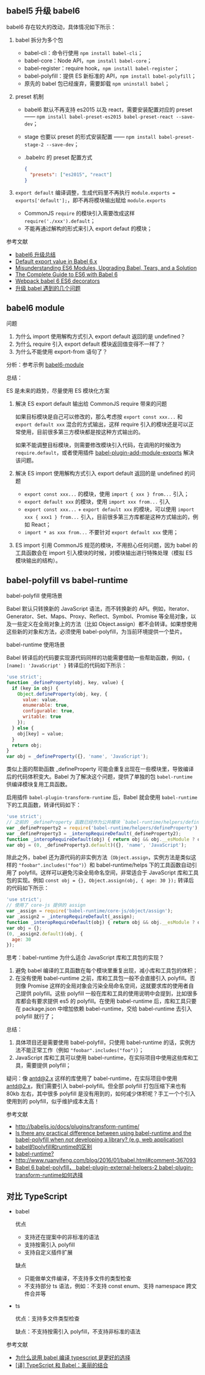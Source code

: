 ## babel5 升级 babel6

babel6 存在较大的改动，具体情况如下所示：

1. babel 拆分为多个包

    - babel-cli：命令行使用 `npm install babel-cli`；
    - babel-core：Node API，`npm install babel-core`；
    - babel-register：require hook，`npm install babel-register`；
    - babel-polyfill：提供 ES 新标准的 API，`npm install babel-polyfill`；
    - 原先的 babel 包已经废弃，需要卸载 `npm uninstall babel`；

2. preset 机制

    - babel6 默认不再支持 es2015 以及 react，需要安装配置对应的 preset —— `npm install babel-preset-es2015 babel-preset-react --save-dev`；
    - stage 也要以 preset 的形式安装配置 —— `npm install babel-preset-stage-2 --save-dev`；
    - .babelrc 的 preset 配置方式

        ```json
        {
          "presets": ["es2015", "react"]
        }
        ```

3. `export default` 编译调整，生成代码里不再执行 `module.exports = exports['default'];`，即不再将模块输出赋给 `module.exports`

    - CommonJS `require` 的模块引入需要改成这样 `require('./xxx').default`；
    - 不能再通过解构的形式来引入 export defaut 的模块；

参考文献

- [babel6 升级总结](https://segmentfault.com/a/1190000004301150)
- [Default export value in Babel 6.x](http://schempy.com/2016/04/08/default_export_value_babel_6x/)
- [Misunderstanding ES6 Modules, Upgrading Babel, Tears, and a Solution](https://medium.com/@kentcdodds/misunderstanding-es6-modules-upgrading-babel-tears-and-a-solution-ad2d5ab93ce0#.m0cz4izeb)
- [The Complete Guide to ES6 with Babel 6](http://jamesknelson.com/the-complete-guide-to-es6-with-babel-6/)
- [Webpack babel 6 ES6 decorators](http://stackoverflow.com/questions/33801311/webpack-babel-6-es6-decorators)
- [升级 babel 遇到的几个问题](https://chemzqm.me/babel-problems)

## babel6 module

问题

1. 为什么 import 使用解构方式引入 export default 返回的是 undefined？
2. 为什么 require 引入 export default 模块返回值变得不一样了？
3. 为什么不能使用 export-from 语句了？

分析：参考示例 [babel6-module]('./babel6-module')

总结：

ES 是未来的趋势，尽量使用 ES 模块化方案

1. 解决 ES export default 输出给 CommonJS require 带来的问题

    如果目标模块是自己可以修改的，那么考虑按 `export const xxx...` 和 `export default xxx` 混合的方式输出，这样 require 引入的模块还是可以正常使用，目前很多第三方模块都是按这种方式输出的。

    如果不能调整目标模块，则需要修改模块引入代码，在调用的时候改为 `require.default`，或者使用插件 [babel-plugin-add-module-exports](https://www.npmjs.com/package/babel-plugin-add-module-exports) 解决该问题。

2. 解决 ES import 使用解构方式引入 export default 返回的是 undefined 的问题

    - `export const xxx...` 的模块，使用 `import { xxx } from...` 引入；
    - `export default xxx` 的模块，使用 `import xxx from...` 引入
    - `export const xxx...` + `export default xxx` 的模块，可以使用 `import xxx { xxx1 } from...` 引入，目前很多第三方库都是这种方式输出的，例如 React；
    - `import * as xxx from...` 不要针对 `export default xxx` 使用；

3. ES import 引用 CommonJS 规范的模块，不用担心任何问题，因为 babel 的工具函数会在 import 引入模块的时候，对模块输出进行特殊处理（模拟 ES 模块输出的结构）。

##  babel-polyfill vs babel-runtime

babel-polyfill 使用场景

Babel 默认只转换新的 JavaScript 语法，而不转换新的 API。例如，Iterator、Generator、Set、Maps、Proxy、Reflect、Symbol、Promise 等全局对象，以及一些定义在全局对象上的方法（比如 Object.assign）都不会转译。如果想使用这些新的对象和方法，必须使用 babel-polyfill，为当前环境提供一个垫片。

babel-runtime 使用场景

Babel 转译后的代码要实现源代码同样的功能需要借助一些帮助函数，例如，`{ [name]: 'JavaScript' }` 转译后的代码如下所示：

```javascript
'use strict';
function _defineProperty(obj, key, value) {
  if (key in obj) {
    Object.defineProperty(obj, key, {
      value: value,
      enumerable: true,
      configurable: true,
      writable: true
    });
  } else {
    obj[key] = value;
  }
  return obj;
}
var obj = _defineProperty({}, 'name', 'JavaScript');
```

类似上面的帮助函数 _defineProperty 可能会重复出现在一些模块里，导致编译后的代码体积变大。Babel 为了解决这个问题，提供了单独的包 `babel-runtime` 供编译模块复用工具函数。

启用插件 `babel-plugin-transform-runtime` 后，Babel 就会使用 `babel-runtime` 下的工具函数，转译代码如下：

```javascript
'use strict';
// 之前的 _defineProperty 函数已经作为公共模块 `babel-runtime/helpers/defineProperty` 使用
var _defineProperty2 = require('babel-runtime/helpers/defineProperty');
var _defineProperty3 = _interopRequireDefault(_defineProperty2);
function _interopRequireDefault(obj) { return obj && obj.__esModule ? obj : { default: obj }; }
var obj = (0, _defineProperty3.default)({}, 'name', 'JavaScript');
```

除此之外，babel 还为源代码的非实例方法（`Object.assign`，实例方法是类似这样的 `"foobar".includes("foo")`）和 babel-runtime/helps 下的工具函数自动引用了 polyfill。这样可以避免污染全局命名空间，非常适合于 JavaScript 库和工具包的实现。例如 `const obj = {}, Object.assign(obj, { age: 30 });` 转译后的代码如下所示：

```javascript
'use strict';
// 使用了 core-js 提供的 assign
var _assign = require('babel-runtime/core-js/object/assign');
var _assign2 = _interopRequireDefault(_assign);
function _interopRequireDefault(obj) { return obj && obj.__esModule ? obj : { default: obj }; }
var obj = {};
(0, _assign2.default)(obj, {
  age: 30
});
```

思考：babel-runtime 为什么适合 JavaScript 库和工具包的实现？

1. 避免 babel 编译的工具函数在每个模块里重复出现，减小库和工具包的体积；
2. 在没有使用 babel-runtime 之前，库和工具包一般不会直接引入 polyfill。否则像 Promise 这样的全局对象会污染全局命名空间，这就要求库的使用者自己提供 polyfill。这些 polyfill 一般在库和工具的使用说明中会提到，比如很多库都会有要求提供 es5 的 polyfill。在使用 babel-runtime 后，库和工具只要在 package.json 中增加依赖 babel-runtime，交给 babel-runtime 去引入 polyfill 就行了；

总结：

1. 具体项目还是需要使用 babel-polyfill，只使用 babel-runtime 的话，实例方法不能正常工作（例如 `"foobar".includes("foo")`）；
2. JavaScript 库和工具可以使用 babel-runtime，在实际项目中使用这些库和工具，需要提供 polyfill；

疑问：像 antd@2.x 这样的库使用了 babel-runtime，在实际项目中使用 antd@2.x，我们需要引入 babel-polyfill。但全部 polyfill 打包压缩下来也有 80kb 左右，其中很多 polyfill 是没有用到的，如何减少体积呢？手工一个个引入使用到的 polyfill，似乎维护成本太高！

参考文献

- http://babeljs.io/docs/plugins/transform-runtime/
- [Is there any practical difference between using babel-runtime and the babel-polyfill when *not* developing a library? (e.g. web application)](http://stackoverflow.com/questions/31781756/is-there-any-practical-difference-between-using-babel-runtime-and-the-babel-poly)
- [babel的polyfill和runtime的区别](https://segmentfault.com/q/1010000005596587)
- [babel-runtime?](https://github.com/ant-design/ant-design/issues/2814)
- http://www.ruanyifeng.com/blog/2016/01/babel.html#comment-367093
- [Babel 6 babel-polyfill， babel-plugin-external-helpers-2 babel-plugin-transform-runtime如何选择](https://cnodejs.org/topic/56a836e7073124894b190b60)

## 对比 TypeScript

- babel

    优点

    - 支持还在提案中的非标准的语法
    - 支持按需引入 polyfill
    - 支持自定义插件扩展

    缺点

    - 只能做单文件编译，不支持多文件的类型检查
    - 不支持部分 ts 语法，例如：不支持 const enum、支持 namespace 跨文件合并等

- ts

    优点：支持多文件类型检查

    缺点：不支持按需引入 polyfill，不支持非标准的语法

参考文献

- [为什么说用 babel 编译 typescript 是更好的选择](https://zhuanlan.zhihu.com/p/376867546)
- [[译] TypeScript 和 Babel：美丽的结合](https://zhuanlan.zhihu.com/p/59614089)
